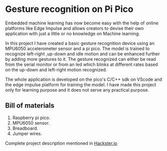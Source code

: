 # Gesture recognition on Pi Pico

Embedded machine learning has now become easy with the help of online platforms like Edge Impulse and allows creators to devise their own application with just a little or no knowledge on Machine learning.

In this project I have created a basic gesture recognition device using an MPU6050 accelerometer sensor and a pi pico. The model is trained to recognize left-right ,up-down and idle motion and can be enhanced further by adding more gestures to it. The gesture recognized can either be read from the serial monitor or from an led which blinks at different rates based on the up-down and left-right motion recognized.

The whole application is developed on the pico's C/C++ sdk on VScode and the edge impulse platform for training the model.
I have made this project only for learning purpose and it does not serve any practical purpose.

## Bill of materials
1. Raspberry pi pico.
2. MPU6050 sensor.
3. Breadboard.
4. Jumper wires.

Complete project description mentioned in [Hackster.io]()